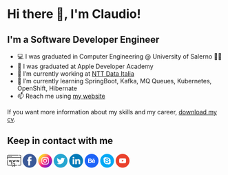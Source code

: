 # Hi there 👋, I'm Claudio!
## I'm a Software Developer Engineer
- 💻 I was graduated in Computer Engineering @ University of Salerno 👨‍🎓
- 🍎 I was graduated at Apple Developer Academy
- 🔭 I’m currently working at [NTT Data Italia](https://it.nttdata.com/)
- 🌱 I’m currently learning SpringBoot, Kafka, MQ Queues, Kubernetes, OpenShift, Hibernate 
- 📫 Reach me using [my website](https://www.claudiodimauro.it)  

If you want more information about my skills and my career, [download my cv](https://www.claudiodimauro.it/downloads/curriculum_vitae/_ITA_CV_DiMauro_Claudio_Salvatore.pdf).

## Keep in contact with me
[<img alt="Claudio S. Di Mauro | Website" src="./img/internet.png"  width="32" height="32"/>][website]
[<img alt="Claudio S. Di Mauro | Facebook" src="./img/facebook.png"  width="32" height="32"/>][facebook]
[<img alt="Claudio S. Di Mauro | Instagram" src="./img/instagram.png"  width="32" height="32"/>][instagram]
[<img alt="Claudio S. Di Mauro | Twitter" src="./img/twitter.png"  width="32" height="32"/>][twitter]
[<img alt="Claudio S. Di Mauro | LinkedIn" src="./img/linkedin.png"  width="32" height="32"/>][linkedin]
[<img alt="Claudio S. Di Mauro | BeHance" src="./img/behance.png"  width="32" height="32"/>][behance]
[<img alt="Claudio S. Di Mauro | Skype" src="./img/skype.png"  width="32" height="32"/>][skype]
[<img alt="Claudio S. Di Mauro | YouTube" src="./img/youtube.png"  width="32" height="32"/>][youtube]

[website]: https://www.claudiodimauro.it
[facebook]: https://www.facebook.com/claudio.dimauro02/
[instagram]: https://www.instagram.com/_havana9/
[twitter]: https://twitter.com/claudiosdimauro
[linkedin]: https://www.linkedin.com/in/claudiodimauro/
[behance]: https://www.behance.net/_havana9/
[skype]: skype:claudio.dimauro1?call
[youtube]: https://www.youtube.com/channel/UCu5IbjF-vlxIg5vA2kl0p4g


<!--
**csdm/csdm** is a ✨ _special_ ✨ repository because its `README.md` (this file) appears on your GitHub profile.

Here are some ideas to get you started:

- 🔭 I’m currently working on ...
- 🌱 I’m currently learning ...
- 👯 I’m looking to collaborate on ...
- 🤔 I’m looking for help with ...
- 💬 Ask me about ...
- 📫 How to reach me: ...
- 😄 Pronouns: ...
- ⚡ Fun fact: ...
-->
